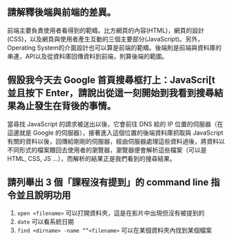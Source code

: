 ## 請解釋後端與前端的差異。  

前端主要負責使用者看得到的範疇。比方網頁的內容(HTML)，網頁的設計(CSS)，以及網頁與使用者產生互動的三個主要部分(JavaScript)。另外，Operating System的介面設計也可以算是前端的範疇。後端則是前端與資料庫的串連，API以及從資料庫回傳資料到前端，則算後端的範圍。  


## 假設我今天去 Google 首頁搜尋框打上：JavaScri[t 並且按下 Enter，請說出從這一刻開始到我看到搜尋結果為止發生在背後的事情。  

當尋找 JavaScript 的請求被送出以後，它會前往 DNS 給的 IP 位置的伺服器（在這邊就是 Google 的伺服器），接著進入這個位置的後端資料庫抓取與 JavaScript 有關的資料以後，回傳給剛剛的伺服器，經由伺服器處理這些資料過後，將資料以不同形式的檔案餵回去使用者的瀏覽器，瀏覽器便會解析這些檔案（可以是 HTML, CSS, JS ...），而解析的結果正是我們看到的搜尋結果。  


## 請列舉出 3 個「課程沒有提到」的 command line 指令並且說明功用

1. `open <filename>` 可以打開資料夾，這是在影片中出現但沒有被提到的 
2. `date` 可以看系統日期
3. `find <dirname> -name “”<filename>` 可以在某個資料夾內找到某個檔案